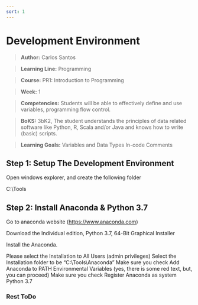 ```yaml
---
sort: 1
---
```


# Development Environment

>**Author:**	Carlos Santos

>**Learning Line:**	Programming

>**Course:** PR1: Introduction to Programming

>**Week:** 1

>**Competencies:** Students will be able to effectively define and use variables, programming flow control.

>**BoKS:**	3bK2, The student understands the principles of data related software like Python, R, Scala and/or Java and knows how to write (basic) scripts.

>**Learning Goals:** Variables and Data Types In-code Comments

## Step 1: Setup The Development Environment

Open windows explorer, and create the following folder

C:\Tools

## Step 2: Install Anaconda & Python 3.7

Go to anaconda website (https://www.anaconda.com)

Download the Individual edition, Python 3.7, 64-Bit Graphical Installer 

Install the Anaconda.

Please select the Installation to All Users (admin privileges)
Select the Installation folder to be “C:\Tools\Anaconda”
Make sure you check Add Anaconda to PATH Environmental Variables (yes, there is some red text, but, you can proceed)
Make sure you check Register Anaconda as system Python 3.7

### Rest ToDo